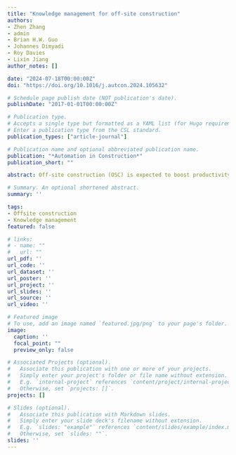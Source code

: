 ```yaml
---
title: "Knowledge management for off-site construction"
authors:
- Zhen Zhang
- admin
- Brian H.W. Guo
- Johannes Dimyadi
- Roy Davies
- Lixin Jiang
author_notes: []

date: "2024-07-18T00:00:00Z"
doi: "https://doi.org/10.1016/j.autcon.2024.105632"

# Schedule page publish date (NOT publication's date).
publishDate: "2017-01-01T00:00:00Z"

# Publication type.
# Accepts a single type but formatted as a YAML list (for Hugo requirements).
# Enter a publication type from the CSL standard.
publication_types: ["article-journal"]

# Publication name and optional abbreviated publication name.
publication: "*Automation in Construction*"
publication_short: ""

abstract: Off-site construction (OSC) is expected to boost productivity, shorten construction time, and reduce labour and material wastage. Despite these benefits, most OSC projects have not fully achieved these advantages, where a primary obstacle lies in the limited management of OSC knowledge. However, there is still no holistic understanding of the integration of KM in the OSC context. Therefore, this paper explores the latest development in KM for OSC through a systematic literature review using the Preferred Reporting Items for Systematic Reviews and Meta-Analyses (PRISMA) guidelines and template analysis. The review is based on 66 screened and assessed journal articles from all years to 2024 with a particular focus on KM and OSC. Through the quantitative and qualitative analysis, this study groups four main research themes including KM for OSC design, KM for OSC project management, knowledge-based OSC decision-making, and the management of OSC knowledge. The results are discussed to gain a systematic understanding of key OSC knowledge domains, investigate the integration of KM for OSC, and explore future research needs including emerging artificial intelligence (AI) technologies.

# Summary. An optional shortened abstract.
summary: ''

tags:
- Offsite construction
- Knowledge management
featured: false

# links:
# - name: ""
#   url: ""
url_pdf: ''
url_code: ''
url_dataset: ''
url_poster: ''
url_project: ''
url_slides: ''
url_source: ''
url_video: ''

# Featured image
# To use, add an image named `featured.jpg/png` to your page's folder. 
image:
  caption: ''
  focal_point: ""
  preview_only: false

# Associated Projects (optional).
#   Associate this publication with one or more of your projects.
#   Simply enter your project's folder or file name without extension.
#   E.g. `internal-project` references `content/project/internal-project/index.md`.
#   Otherwise, set `projects: []`.
projects: []

# Slides (optional).
#   Associate this publication with Markdown slides.
#   Simply enter your slide deck's filename without extension.
#   E.g. `slides: "example"` references `content/slides/example/index.md`.
#   Otherwise, set `slides: ""`.
slides: ''
---
```


